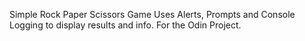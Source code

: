 Simple Rock Paper Scissors Game
Uses Alerts, Prompts and Console Logging to display results and info.
For the Odin Project.